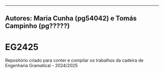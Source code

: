 
---
Autores: Maria Cunha (pg54042) e Tomás Campinho (pg?????)
---
# EG2425
Repositório criado para conter e compilar os trabalhos da cadeira de Engenharia Gramatical - 2024/2025
